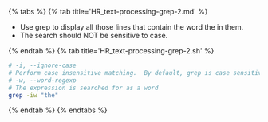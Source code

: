 {% tabs %}
{% tab title='HR_text-processing-grep-2.md' %}

* Use grep to display all those lines that contain the word the in them.
* The search should NOT be sensitive to case.

{% endtab %}
{% tab title='HR_text-processing-grep-2.sh' %}

```sh
# -i, --ignore-case
# Perform case insensitive matching.  By default, grep is case sensitive.
# -w, --word-regexp
# The expression is searched for as a word
grep -iw "the"
```

{% endtab %}
{% endtabs %}